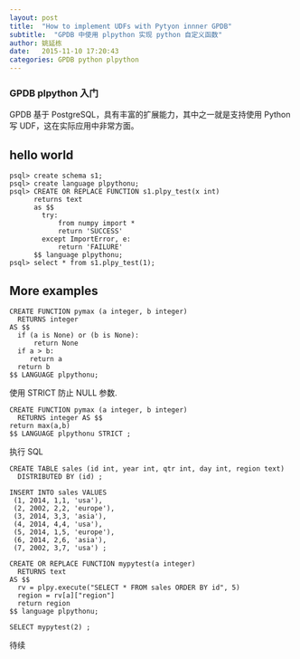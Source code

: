 ```yaml
---
layout: post
title:  "How to implement UDFs with Pytyon innner GPDB"
subtitle:  "GPDB 中使用 plpython 实现 python 自定义函数"
author: 姚延栋
date:   2015-11-10 17:20:43
categories: GPDB python plpython
---
```


### GPDB plpython 入门

GPDB 基于 PostgreSQL，具有丰富的扩展能力，其中之一就是支持使用 Python 写 UDF，这在实际应用中非常方面。

## hello world

    psql> create schema s1;
    psql> create language plpythonu;
    psql> CREATE OR REPLACE FUNCTION s1.plpy_test(x int)
          returns text
          as $$
            try:
                from numpy import *
                return 'SUCCESS'
            except ImportError, e:
                return 'FAILURE'
          $$ language plpythonu;
    psql> select * from s1.plpy_test(1);

## More examples

    CREATE FUNCTION pymax (a integer, b integer)
      RETURNS integer
    AS $$
      if (a is None) or (b is None):
          return None
      if a > b:
         return a
      return b
    $$ LANGUAGE plpythonu;

使用 STRICT 防止 NULL 参数.

    CREATE FUNCTION pymax (a integer, b integer)
      RETURNS integer AS $$
    return max(a,b)
    $$ LANGUAGE plpythonu STRICT ;

执行 SQL

    CREATE TABLE sales (id int, year int, qtr int, day int, region text)
      DISTRIBUTED BY (id) ;

    INSERT INTO sales VALUES
     (1, 2014, 1,1, 'usa'),
     (2, 2002, 2,2, 'europe'),
     (3, 2014, 3,3, 'asia'),
     (4, 2014, 4,4, 'usa'),
     (5, 2014, 1,5, 'europe'),
     (6, 2014, 2,6, 'asia'),
     (7, 2002, 3,7, 'usa') ;

    CREATE OR REPLACE FUNCTION mypytest(a integer)
      RETURNS text
    AS $$
      rv = plpy.execute("SELECT * FROM sales ORDER BY id", 5)
      region = rv[a]["region"]
      return region
    $$ language plpythonu;

    SELECT mypytest(2) ;

待续

